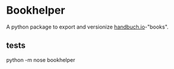 # Bookhelper

A python package to export and versionize [handbuch.io](http://handbuch.io)-"books".

## tests

python -m nose bookhelper
